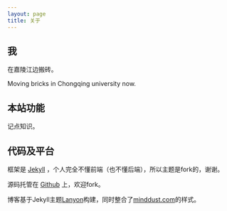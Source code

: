 ```yaml
---
layout: page
title: 关于
---
```


## 我

在嘉陵江边搬砖。

Moving bricks in Chongqing university now.

## 本站功能

记点知识。

## 代码及平台

框架是 [Jekyll](http://jekyllrb.com/) ，个人完全不懂前端（也不懂后端），所以主题是fork的，谢谢。

源码托管在 [Github](https://github.com/bigablecat/example.github.io) 上，欢迎fork。

博客基于Jekyll主题[Lanyon](http://lanyon.getpoole.com)构建，同时整合了[minddust.com](http://www.minddust.com)的样式。
